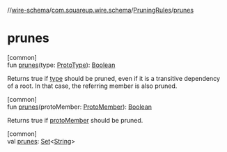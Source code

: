 //[wire-schema](../../../index.md)/[com.squareup.wire.schema](../index.md)/[PruningRules](index.md)/[prunes](prunes.md)

# prunes

[common]\
fun [prunes](prunes.md)(type: [ProtoType](../-proto-type/index.md)): [Boolean](https://kotlinlang.org/api/latest/jvm/stdlib/kotlin/-boolean/index.html)

Returns true if [type](prunes.md) should be pruned, even if it is a transitive dependency of a root. In that case, the referring member is also pruned.

[common]\
fun [prunes](prunes.md)(protoMember: [ProtoMember](../-proto-member/index.md)): [Boolean](https://kotlinlang.org/api/latest/jvm/stdlib/kotlin/-boolean/index.html)

Returns true if [protoMember](prunes.md) should be pruned.

[common]\
val [prunes](prunes.md): [Set](https://kotlinlang.org/api/latest/jvm/stdlib/kotlin.collections/-set/index.html)&lt;[String](https://kotlinlang.org/api/latest/jvm/stdlib/kotlin/-string/index.html)&gt;
